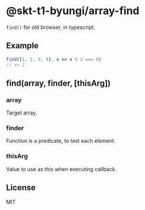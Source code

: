 # @skt-t1-byungi/array-find
`find()` for old browser, in typescript.

## Example
```js
find([1, 2, 3, 4], x => x % 2 === 0)
// => 2
```

## find(array, finder, [thisArg])
### array
Target array.

### finder
Function is a predicate, to test each element.

### thisArg
Value to use as this when executing callback.

## License
MIT
